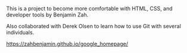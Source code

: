 This is a project to become more comfortable with HTML, CSS, and developer tools by Benjamin Zah.

Also collaborated with Derek Olsen to learn how to use Git with several individuals. 

https://zahbenjamin.github.io/google_homepage/